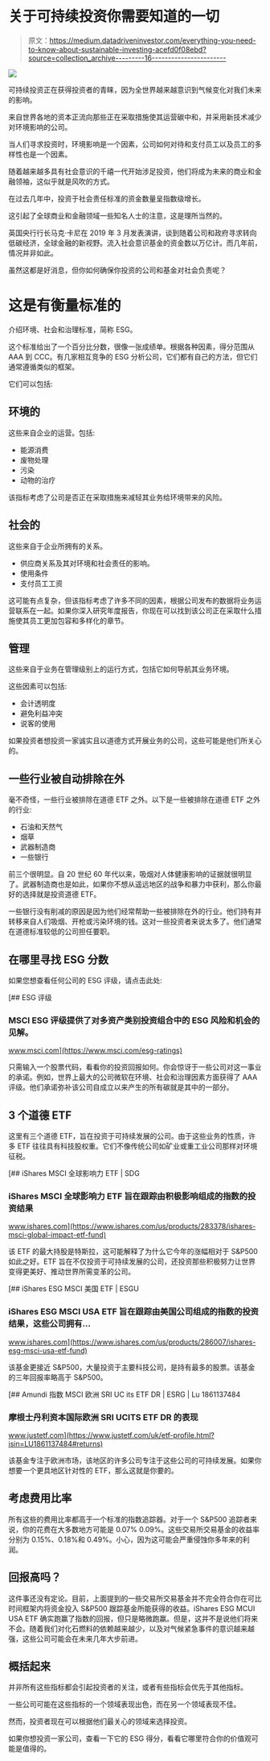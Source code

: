 # 关于可持续投资你需要知道的一切

> 原文：<https://medium.datadriveninvestor.com/everything-you-need-to-know-about-sustainable-investing-acefd0f08ebd?source=collection_archive---------16----------------------->

![](img/8417b225650ae73ecbc465ebbdc9d38e.png)

可持续投资正在获得投资者的青睐，因为全世界越来越意识到气候变化对我们未来的影响。

来自世界各地的资本正流向那些正在采取措施使其运营碳中和，并采用新技术减少对环境影响的公司。

当人们寻求投资时，环境影响是一个因素，公司如何对待和支付员工以及员工的多样性也是一个因素。

随着越来越多具有社会意识的千禧一代开始涉足投资，他们将成为未来的商业和金融领袖，这似乎就是风吹的方式。

在过去几年中，投资于社会责任标准的资金数量呈指数级增长。

这引起了全球商业和金融领域一些知名人士的注意，这是理所当然的。

英国央行行长马克·卡尼在 2019 年 3 月发表演讲，谈到随着公司和政府寻求转向低碳经济，全球金融的新视野。流入社会意识基金的资金数以万亿计。而几年前，情况并非如此。

虽然这都是好消息，但你如何确保你投资的公司和基金对社会负责呢？

# 这是有衡量标准的

介绍环境、社会和治理标准，简称 ESG。

这个标准给出了一个百分比分数，很像一张成绩单。根据各种因素，得分范围从 AAA 到 CCC。有几家相互竞争的 ESG 分析公司，它们都有自己的方法，但它们通常遵循类似的框架。

它们可以包括:

## 环境的

这些来自企业的运营。包括:

*   能源消费
*   废物处理
*   污染
*   动物的治疗

该指标考虑了公司是否正在采取措施来减轻其业务给环境带来的风险。

## 社会的

这些来自于企业所拥有的关系。

*   供应商关系及其对环境和社会责任的影响。
*   使用条件
*   支付员工工资

这可能有点复杂，但该指标考虑了许多不同的因素，根据公司发布的数据将业务运营联系在一起。如果你深入研究年度报告，你现在可以找到该公司正在采取什么措施使其员工更加包容和多样化的章节。

## 管理

这些来自于业务在管理级别上的运行方式，包括它如何导航其业务环境。

这些因素可以包括:

*   会计透明度
*   避免利益冲突
*   说客的使用

如果投资者想投资一家诚实且以道德方式开展业务的公司，这些可能是他们所关心的。

## 一些行业被自动排除在外

毫不奇怪，一些行业被排除在道德 ETF 之外。以下是一些被排除在道德 ETF 之外的行业:

*   石油和天然气
*   烟草
*   武器制造商
*   一些银行

前三个很明显。自 20 世纪 60 年代以来，吸烟对人体健康影响的证据就很明显了。武器制造商也是如此，如果你不想从遥远地区的战争和暴力中获利，那么你最好的选择就是投资道德 ETF。

一些银行没有削减的原因是因为他们经常帮助一些被排除在外的行业。他们持有并转移来自人们吸烟、开枪或污染环境的钱。这对一些投资者来说太多了。他们通常在道德标准较低的公司担任要职。

## 在哪里寻找 ESG 分数

如果您想查看任何公司的 ESG 评级，请点击此处:

[](https://www.msci.com/esg-ratings) [## ESG 评级

### MSCI ESG 评级提供了对多资产类别投资组合中的 ESG 风险和机会的见解。

www.msci.com](https://www.msci.com/esg-ratings) 

只需输入一个股票代码，看看你的投资回报如何。你会惊讶于一些公司对这一事业的承诺。例如，世界上最大的公司微软在环境、社会和治理因素方面获得了 AAA 评级。他们承诺弥补该公司自成立以来产生的所有碳就是其中的一部分。

## 3 个道德 ETF

这里有三个道德 ETF，旨在投资于可持续发展的公司。由于这些业务的性质，许多 ETF 往往具有科技股权重。它们不像传统公司如矿业或重工业公司那样对环境征税。

[](https://www.ishares.com/us/products/283378/ishares-msci-global-impact-etf-fund) [## iShares MSCI 全球影响力 ETF | SDG

### iShares MSCI 全球影响力 ETF 旨在跟踪由积极影响组成的指数的投资结果

www.ishares.com](https://www.ishares.com/us/products/283378/ishares-msci-global-impact-etf-fund) 

该 ETF 的最大持股是特斯拉，这可能解释了为什么它今年的涨幅相对于 S&P500 如此之好。ETF 旨在不仅投资于可持续发展的公司，还投资那些积极努力让世界变得更美好、推动世界所需变革的公司。

[](https://www.ishares.com/us/products/286007/ishares-esg-msci-usa-etf-fund) [## iShares ESG MSCI 美国 ETF | ESGU

### iShares ESG MSCI USA ETF 旨在跟踪由美国公司组成的指数的投资结果，这些公司拥有…

www.ishares.com](https://www.ishares.com/us/products/286007/ishares-esg-msci-usa-etf-fund) 

该基金更接近 S&P500，大量投资于主要科技公司，是持有最多的股票。该基金的三年回报率略高于 S&P500。

[](https://www.justetf.com/uk/etf-profile.html?isin=LU1861137484#returns) [## Amundi 指数 MSCI 欧洲 SRI UC its ETF DR | ESRG | Lu 1861137484

### 摩根士丹利资本国际欧洲 SRI UCITS ETF DR 的表现

www.justetf.com](https://www.justetf.com/uk/etf-profile.html?isin=LU1861137484#returns) 

该基金专注于欧洲市场，该地区的许多公司专注于这些公司的可持续发展。如果你想要一个更具地区针对性的 ETF，那么这就是你要的。

## 考虑费用比率

所有这些的费用比率都高于一个标准的指数追踪器。对于一个 S&P500 追踪者来说，你的花费在大多数地方可能是 0.07% 0.09%。这些交易所交易基金的收益率分别为 0.15%、0.18%和 0.49%。小心，因为这可能会严重侵蚀你多年来的利润。

## 回报高吗？

这件事还没有定论。目前，上面提到的一些交易所交易基金并不完全符合你在可比时间框架内将资金投入 S&P500 跟踪基金所能获得的收益。iShares ESG MCUI USA ETF 确实跑赢了指数的回报，但只是略微跑赢。但是，这并不是说他们将来不会。随着我们对化石燃料的依赖越来越少，以及对气候紧急事件的意识越来越强，这些公司可能会在未来几年大步前进。

## 概括起来

并非所有这些指标都会引起投资者的关注，或者有些指标会优先于其他指标。

一些公司可能在这些指标的一个领域表现出色，而在另一个领域表现不佳。

然而，投资者现在可以根据他们最关心的领域来选择投资。

如果你想投资一家公司，查看一下它的 ESG 得分，看看它哪里符合你的价值观可能是值得的。